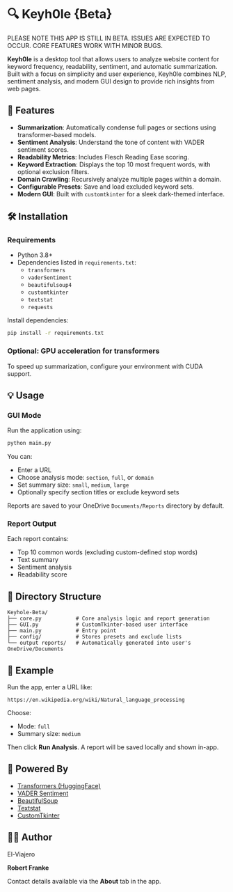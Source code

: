 # 🔍 Keyh0le {Beta}
PLEASE NOTE THIS APP IS STILL IN BETA. ISSUES ARE EXPECTED TO OCCUR. CORE FEATURES WORK WITH MINOR BUGS. 

**Keyh0le** is a desktop tool that allows users to analyze website content for keyword frequency, readability, sentiment, and automatic summarization. Built with a focus on simplicity and user experience, Keyh0le combines NLP, sentiment analysis, and modern GUI design to provide rich insights from web pages.

## 🚀 Features

- **Summarization**: Automatically condense full pages or sections using transformer-based models.
- **Sentiment Analysis**: Understand the tone of content with VADER sentiment scores.
- **Readability Metrics**: Includes Flesch Reading Ease scoring.
- **Keyword Extraction**: Displays the top 10 most frequent words, with optional exclusion filters.
- **Domain Crawling**: Recursively analyze multiple pages within a domain.
- **Configurable Presets**: Save and load excluded keyword sets.
- **Modern GUI**: Built with `customtkinter` for a sleek dark-themed interface.

## 🛠️ Installation

### Requirements

- Python 3.8+
- Dependencies listed in `requirements.txt`:
  - `transformers`
  - `vaderSentiment`
  - `beautifulsoup4`
  - `customtkinter`
  - `textstat`
  - `requests`

Install dependencies:

```bash
pip install -r requirements.txt
```

### Optional: GPU acceleration for transformers
To speed up summarization, configure your environment with CUDA support.

## 💡 Usage

### GUI Mode

Run the application using:

```bash
python main.py
```

You can:

- Enter a URL
- Choose analysis mode: `section`, `full`, or `domain`
- Set summary size: `small`, `medium`, `large`
- Optionally specify section titles or exclude keyword sets

Reports are saved to your OneDrive `Documents/Reports` directory by default.

### Report Output

Each report contains:
- Top 10 common words (excluding custom-defined stop words)
- Text summary
- Sentiment analysis
- Readability score

## 📁 Directory Structure

```
Keyhole-Beta/
├── core.py           # Core analysis logic and report generation
├── GUI.py            # CustomTkinter-based user interface
├── main.py           # Entry point
├── config/           # Stores presets and exclude lists
└── output reports/   # Automatically generated into user's OneDrive/Documents
```

## 📓 Example

Run the app, enter a URL like:

```
https://en.wikipedia.org/wiki/Natural_language_processing
```

Choose:
- Mode: `full`
- Summary size: `medium`

Then click **Run Analysis**. A report will be saved locally and shown in-app.

## 🧠 Powered By

- [Transformers (HuggingFace)](https://huggingface.co/transformers/)
- [VADER Sentiment](https://github.com/cjhutto/vaderSentiment)
- [BeautifulSoup](https://www.crummy.com/software/BeautifulSoup/)
- [Textstat](https://github.com/shivam5992/textstat)
- [CustomTkinter](https://github.com/TomSchimansky/CustomTkinter)

## 👨‍💻 Author
El-Viajero

**Robert Franke**

Contact details available via the **About** tab in the app.

